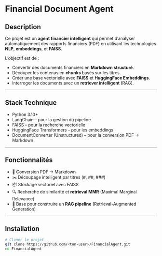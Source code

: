 # Financial Document Agent

## Description
Ce projet est un **agent financier intelligent** qui permet d’analyser automatiquement des rapports financiers (PDF) en utilisant les technologies **NLP**, **embeddings**, et **FAISS**.  

L’objectif est de :
- Convertir des documents financiers en **Markdown structuré**.
- Découper les contenus en **chunks** basés sur les titres.
- Créer une base vectorielle avec **FAISS** et **HuggingFace Embeddings**.
- Interroger les documents avec un **retriever intelligent** (RAG).

---

## Stack Technique
- Python 3.10+
- LangChain – pour la gestion du pipeline
- FAISS – pour la recherche vectorielle
- HuggingFace Transformers – pour les embeddings
- DocumentConverter (Unstructured) – pour la conversion PDF → Markdown

---

## Fonctionnalités
- 📄 Conversion PDF → Markdown  
- ✂️ Découpage intelligent par titres (#, ##, ###)  
- 📦 Stockage vectoriel avec FAISS  
- 🔍 Recherche de similarité et **retrieval MMR** (Maximal Marginal Relevance)  
- 🤖 Base pour construire un **RAG pipeline** (Retrieval-Augmented Generation)  

---

## Installation

```bash
# Cloner le projet
git clone https://github.com/<ton-user>/FinancialAgent.git
cd FinancialAgent



